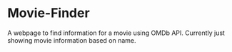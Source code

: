 # Movie-Finder
A webpage to find information for a movie using OMDb API.
Currently just showing movie information based on name.
